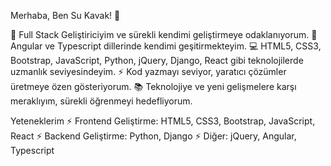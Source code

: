 Merhaba, Ben Su Kavak! 👋

🔭 Full Stack Geliştiriciyim ve sürekli kendimi geliştirmeye odaklanıyorum.
🌱 Angular ve Typescript dillerinde kendimi geşitirmekteyim.
💻 HTML5, CSS3, Bootstrap, JavaScript, Python, jQuery, Django, React gibi teknolojilerde uzmanlık seviyesindeyim.
⚡ Kod yazmayı seviyor, yaratıcı çözümler üretmeye özen gösteriyorum.
📚 Teknolojiye ve yeni gelişmelere karşı meraklıyım, sürekli öğrenmeyi hedefliyorum.

Yeteneklerim
⚡ Frontend Geliştirme: HTML5, CSS3, Bootstrap, JavaScript, React
⚡ Backend Geliştirme: Python, Django
⚡ Diğer: jQuery, Angular, Typescript
